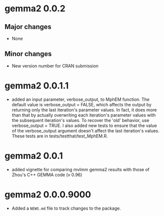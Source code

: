 # gemma2 0.0.2

## Major changes

* None

## Minor changes

* New version number for CRAN submission



# gemma2 0.0.1.1

* added an input parameter, verbose_output, to MphEM function. The default value is verbose_output = FALSE, which affects the output by returning only the last iteration's parameter values. In fact, it does more than that by actually overwriting each iteration's parameter values with the subsequent iteration's values. To recover the 'old' behavior, use verbose_output = TRUE. I also added new tests to ensure that the value of the verbose_output argument doesn't affect the last iteration's values. These tests are in tests/testthat/test_MphEM.R.

# gemma2 0.0.1

* added vignette for comparing mvlmm gemma2 results with those of Zhou's C++ GEMMA code (v 0.96)

# gemma2 0.0.0.9000

* Added a `NEWS.md` file to track changes to the package.



